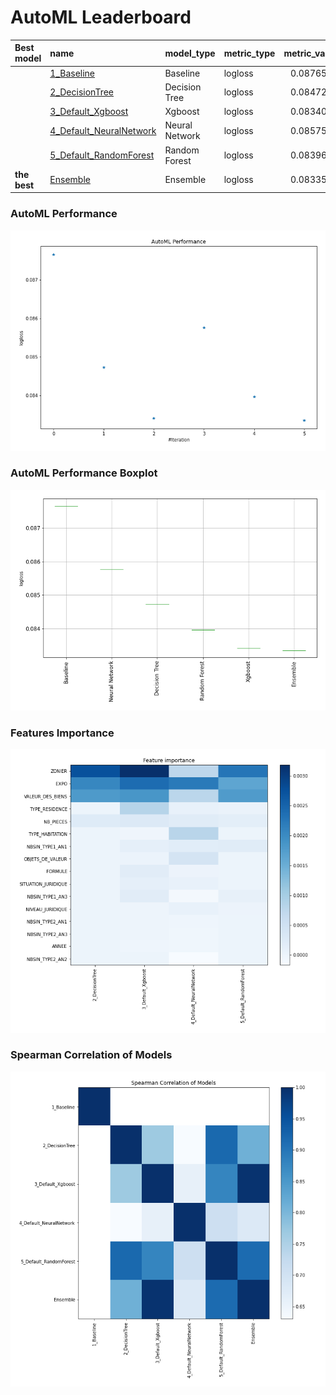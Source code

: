 # AutoML Leaderboard

| Best model   | name                                                         | model_type     | metric_type   |   metric_value |   train_time |
|:-------------|:-------------------------------------------------------------|:---------------|:--------------|---------------:|-------------:|
|              | [1_Baseline](1_Baseline/README.md)                           | Baseline       | logloss       |      0.0876543 |         1.29 |
|              | [2_DecisionTree](2_DecisionTree/README.md)                   | Decision Tree  | logloss       |      0.0847263 |        14.05 |
|              | [3_Default_Xgboost](3_Default_Xgboost/README.md)             | Xgboost        | logloss       |      0.0834095 |        12.57 |
|              | [4_Default_NeuralNetwork](4_Default_NeuralNetwork/README.md) | Neural Network | logloss       |      0.0857596 |        15.93 |
|              | [5_Default_RandomForest](5_Default_RandomForest/README.md)   | Random Forest  | logloss       |      0.0839609 |        10.94 |
| **the best** | [Ensemble](Ensemble/README.md)                               | Ensemble       | logloss       |      0.0833527 |         4.63 |

### AutoML Performance
![AutoML Performance](ldb_performance.png)

### AutoML Performance Boxplot
![AutoML Performance Boxplot](ldb_performance_boxplot.png)

### Features Importance
![features importance across models](features_heatmap.png)



### Spearman Correlation of Models
![models spearman correlation](correlation_heatmap.png)

